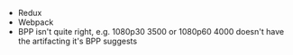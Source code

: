 - Redux
- Webpack
- BPP isn't quite right, e.g. 1080p30 3500 or 1080p60 4000 doesn't have the artifacting it's BPP suggests
